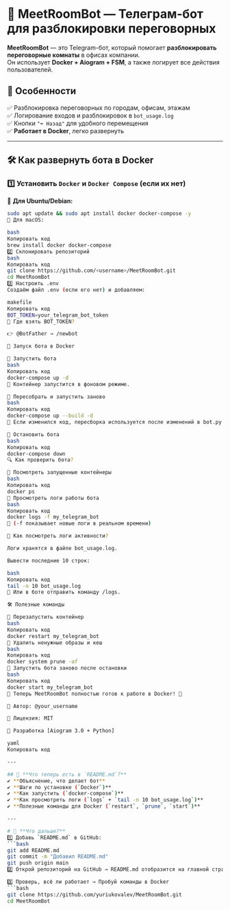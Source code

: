 # 🤖 MeetRoomBot — Телеграм-бот для разблокировки переговорных

**MeetRoomBot** — это Telegram-бот, который помогает **разблокировать переговорные комнаты** в офисах компании.  
Он использует **Docker + Aiogram + FSM**, а также логирует все действия пользователей.

## 🚀 **Особенности**
✅ Разблокировка переговорных по городам, офисам, этажам  
✅ Логирование входов и разблокировок в `bot_usage.log`  
✅ Кнопки `"⬅️ Назад"` для удобного перемещения  
✅ **Работает в Docker**, легко развернуть  

---

## 🛠 **Как развернуть бота в Docker**
### 1️⃣ **Установить `Docker` и `Docker Compose` (если их нет)**
📌 **Для Ubuntu/Debian:**  
```bash
sudo apt update && sudo apt install docker docker-compose -y
📌 Для macOS:

bash
Копировать код
brew install docker docker-compose
2️⃣ Склонировать репозиторий
bash
Копировать код
git clone https://github.com/<username>/MeetRoomBot.git
cd MeetRoomBot
3️⃣ Настроить .env
Создаём файл .env (если его нет) и добавляем:

makefile
Копировать код
BOT_TOKEN=your_telegram_bot_token
📌 Где взять BOT_TOKEN?

👉 @BotFather → /newbot

🐳 Запуск бота в Docker

📌 Запустить бота
bash
Копировать код
docker-compose up -d
📌 Контейнер запустится в фоновом режиме.

📌 Пересобрать и запустить заново
bash
Копировать код
docker-compose up --build -d
📌 Если изменился код, пересборка используется после изменений в bot.py.

📌 Остановить бота
bash
Копировать код
docker-compose down
🔍 Как проверить бота?

📌 Посмотреть запущенные контейнеры
bash
Копировать код
docker ps
📌 Просмотреть логи работы бота
bash
Копировать код
docker logs -f my_telegram_bot
📌 (-f показывает новые логи в реальном времени)

📁 Как посмотреть логи активности?

Логи хранятся в файле bot_usage.log.

Вывести последние 10 строк:

bash
Копировать код
tail -n 10 bot_usage.log
🔹 Или в боте отправить команду /logs.

🛠 Полезные команды

📌 Перезапустить контейнер
bash
Копировать код
docker restart my_telegram_bot
📌 Удалить ненужные образы и кеш
bash
Копировать код
docker system prune -af
📌 Запустить бота заново после остановки
bash
Копировать код
docker start my_telegram_bot
🎯 Теперь MeetRoomBot полностью готов к работе в Docker! 🚀

📌 Автор: @your_username

📌 Лицензия: MIT

📌 Разработка [Aiogram 3.0 + Python]

yaml
Копировать код

---

## 🎯 **Что теперь есть в `README.md`?**
✔ **Объяснение, что делает бот**  
✔ **Шаги по установке (`Docker`)**  
✔ **Как запустить (`docker-compose`)**  
✔ **Как просмотреть логи (`logs` + `tail -n 10 bot_usage.log`)**  
✔ **Полезные команды для Docker (`restart`, `prune`, `start`)**  

---

# 🚀 **Что дальше?**
1️⃣ Добавь `README.md` в GitHub:  
```bash
git add README.md
git commit -m "Добавил README.md"
git push origin main
2️⃣ Открой репозиторий на GitHub → README.md отобразится на главной странице

3️⃣ Проверь, всё ли работает → Пробуй команды в Docker
```bash
git clone https://github.com/yuriukovalev/MeetRoomBot.git
cd MeetRoomBot